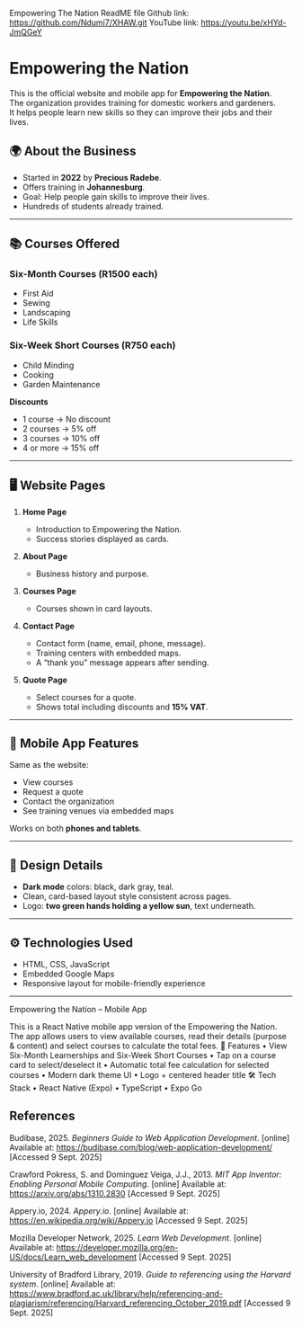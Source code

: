 Empowering The Nation
ReadME file
Github link: https://github.com/Ndumi7/XHAW.git
YouTube link: https://youtu.be/xHYd-JmQGeY
# Empowering the Nation

This is the official website and mobile app for **Empowering the Nation**.  
The organization provides training for domestic workers and gardeners.  
It helps people learn new skills so they can improve their jobs and their lives.  


## 🌍 About the Business

- Started in **2022** by **Precious Radebe**.  
- Offers training in **Johannesburg**.  
- Goal: Help people gain skills to improve their lives.  
- Hundreds of students already trained.  

---

## 📚 Courses Offered

### Six-Month Courses (R1500 each)
- First Aid  
- Sewing  
- Landscaping  
- Life Skills  

### Six-Week Short Courses (R750 each)
- Child Minding  
- Cooking  
- Garden Maintenance  

**Discounts**  
- 1 course → No discount  
- 2 courses → 5% off  
- 3 courses → 10% off  
- 4 or more → 15% off  

---

## 🖥 Website Pages

1. **Home Page**  
   - Introduction to Empowering the Nation.  
   - Success stories displayed as cards.  

2. **About Page**  
   - Business history and purpose.  

3. **Courses Page**  
   - Courses shown in card layouts.  

4. **Contact Page**  
   - Contact form (name, email, phone, message).  
   - Training centers with embedded maps.  
   - A “thank you” message appears after sending.

5. **Quote Page**  
   - Select courses for a quote.  
   - Shows total including discounts and **15% VAT**.

---

## 📱 Mobile App Features

Same as the website:  
- View courses  
- Request a quote  
- Contact the organization  
- See training venues via embedded maps  

Works on both **phones and tablets**.

---

## 🎨 Design Details

- **Dark mode** colors: black, dark gray, teal.  
- Clean, card-based layout style consistent across pages.  
- Logo: **two green hands holding a yellow sun**, text underneath.

---

## ⚙️ Technologies Used

- HTML, CSS, JavaScript  
- Embedded Google Maps  
- Responsive layout for mobile-friendly experience  

---
Empowering the Nation – Mobile App

This is a React Native mobile app version of the Empowering the Nation.
The app allows users to view available courses, read their details (purpose & content) and select courses to calculate the total fees.
🚀 Features
•	View Six-Month Learnerships and Six-Week Short Courses
•	Tap on a course card to select/deselect it
•	Automatic total fee calculation for selected courses
•	Modern dark theme UI
•	Logo + centered header title
🛠️ Tech Stack
•	React Native (Expo)
•	TypeScript
•	Expo Go



## References

Budibase, 2025. *Beginners Guide to Web Application Development*. [online] Available at: <https://budibase.com/blog/web-application-development/> [Accessed 9 Sept. 2025]

Crawford Pokress, S. and Dominguez Veiga, J.J., 2013. *MIT App Inventor: Enabling Personal Mobile Computing*. [online] Available at: <https://arxiv.org/abs/1310.2830> [Accessed 9 Sept. 2025]

Appery.io, 2024. *Appery.io*. [online] Available at: <https://en.wikipedia.org/wiki/Appery.io> [Accessed 9 Sept. 2025]

Mozilla Developer Network, 2025. *Learn Web Development*. [online] Available at: <https://developer.mozilla.org/en-US/docs/Learn_web_development> [Accessed 9 Sept. 2025]

University of Bradford Library, 2019. *Guide to referencing using the Harvard system*. [online] Available at: <https://www.bradford.ac.uk/library/help/referencing-and-plagiarism/referencing/Harvard_referencing_October_2019.pdf> [Accessed 9 Sept. 2025]

